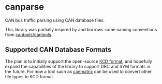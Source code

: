 # canparse
CAN bus traffic parsing using CAN database files.

This library was partially inspired by and borrows some naming conventions from [cantools/cantools](https://github.com/cantools/cantools).

## Supported CAN Database Formats
The plan is to initially support the open-source [KCD format](https://github.com/julietkilo/kcd), and hopefully
expand the capabilities of the library to support DBC and SYM formats in the future. For now a tool such
as [canmatrix](https://github.com/ebroecker/canmatrix) can be used to convert other file types to KCD format.
